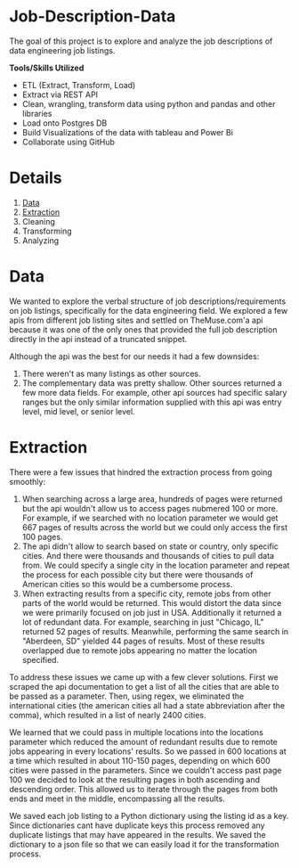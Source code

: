 # Job-Description-Data
  The goal of this project is to explore and analyze the job descriptions of data engineering job listings.
  
  
  
**Tools/Skills Utilized**
* ETL (Extract, Transform, Load)
* Extract via REST API
* Clean, wrangling, transform data using python and pandas and other libraries
* Load onto Postgres DB
* Build Visualizations of the data with tableau and Power Bi
* Collaborate using GitHub



# Details

1. [Data](#data)
2. [Extraction](#extraction)
3. Cleaning
4. Transforming
5. Analyzing


# Data

  We wanted to explore the verbal structure of job descriptions/requirements on job listings, specifically for the data engineering field.  We explored a few apis from different job listing sites and settled on TheMuse.com'a api because it was one of the only ones that provided the full job description directly in the api instead of a truncated snippet.  
  
  Although the api was the best for our needs it had a few downsides:
  
   1. There weren't as many listings as other sources.  
   2. The complementary data was pretty shallow.  Other sources returned a few more data fields.  For example, other api sources had specific salary ranges but the only similar information supplied with this api was entry level, mid level, or senior level.


# Extraction

  There were a few issues that hindred the extraction process from going smoothly:
   1. When searching across a large area, hundreds of pages were returned but the api wouldn't allow us to access pages nubmered 100 or more.  For example, if we searched with no location parameter we would get 667 pages of results across the world but we could only access the first 100 pages.
   2. The api didn't allow to search based on state or country, only specific cities.  And there were thousands and thousands of cities to pull data from.  We could specify a single city in the location parameter and repeat the process for each possible city but there were thousands of American cities so this would be a cumbersome process.
   3. When extracting results from a specific city, remote jobs from other parts of the world would be returned.  This would distort the data since we were primarily focused on job just in USA.  Additionally it returned a lot of redundant data.  For example, searching in just "Chicago, IL" returned 52 pages of results.  Meanwhile, performing the same search in "Aberdeen, SD" yielded 44 pages of results. Most of these results overlapped due to remote jobs appearing no matter the location specified.

  To address these issues we came up with a few clever solutions.  First we scraped the api documentation to get a list of all the cities that are able to be passed as a parameter. Then, using regex, we eliminated the international cities (the american cities all had a state abbreviation after the comma), which resulted in a list of nearly 2400 cities.  
  
  We learned that we could pass in multiple locations into the locations parameter which reduced the amount of redundant results due to remote jobs appearing in every locations' results.  So we passed in 600 locations at a time which resulted in about 110-150 pages, depending on which 600 cities were passed in the parameters.  Since we couldn't access past page 100 we decided to look at the resulting pages in both ascending and descending order.  This allowed us to iterate through the pages from both ends and meet in the middle, encompassing all the results.  
  
  We saved each job listing to a Python dictionary using the listing id as a key.  Since dictionaries cant have duplicate keys this process removed any duplicate listings that may have appeared in the results.  We saved the dictionary to a json file so that we can easily load it for the transformation process. 
